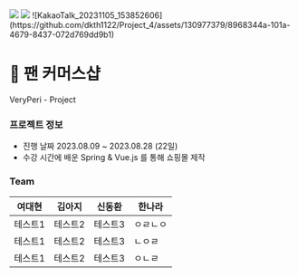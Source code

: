 <img src="https://capsule-render.vercel.app/api?type=waving&color=auto&height=200&section=header&text=　&fontSize=90" />
<img src="https://github.com/dkth1122/Project_4/assets/130977379/8968344a-101a-4679-8437-072d769dd9b1" />
![KakaoTalk_20231105_153852606](https://github.com/dkth1122/Project_4/assets/130977379/8968344a-101a-4679-8437-072d769dd9b1)



# 🔎 팬 커머스샵
VeryPeri - Project

### 프로젝트 정보
* 진행 날짜 2023.08.09 ~ 2023.08.28 (22일)
* 수강 시간에 배운 Spring & Vue.js 를 통해 쇼핑몰 제작


### Team

|여대현|김아지|신동환|한나라|
|------|---|---|---|
|테스트1|테스트2|테스트3|ㅇㄹㄴㅇ|
|테스트1|테스트2|테스트3|ㄴㅇㄹ|
|테스트1|테스트2|테스트3|ㅇㄴㄹ|
